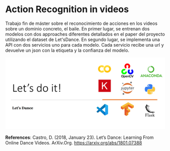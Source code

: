 # Action Recognition in videos 
Trabajo fin de máster sobre el reconocimiento de acciones en los videos sobre un dominio concreto, el baile. 
En primer lugar, se entrenan dos modelos con dos approaches diferentes detallados en el paper del proyecto utilizando el dataset de Let'sDance. 
En segundo lugar, se implementa una API con dos servicios uno para cada modelo. Cada servicio recibe una url y devuelve un json con la etiqueta y la confianza del modelo.

![alt text](https://github.com/pilarcode/action-recognition-in-videos/blob/master/images/tools.png)

**References**:
Castro, D. (2018, January 23). Let’s Dance: Learning From Online Dance Videos. ArXiv.Org. https://arxiv.org/abs/1801.07388 
